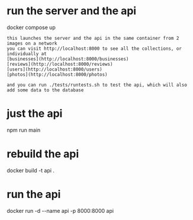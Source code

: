# run the server and the api
docker compose up

    this launches the server and the api in the same container from 2 images on a network
    you can visit http://localhost:8000 to see all the collections, or individually at
    [businesses](http://localhost:8000/businesses)
    [reviews](http://localhost:8000/reviews)
    [users](http://localhost:8000/users)
    [photos](http://localhost:8000/photos)

    and you can run ./tests/runtests.sh to test the api, which will also add some data to the database


# just the api
npm run main
# rebuild the api
docker build -t api .
# run the api
docker run -d --name api -p 8000:8000 api